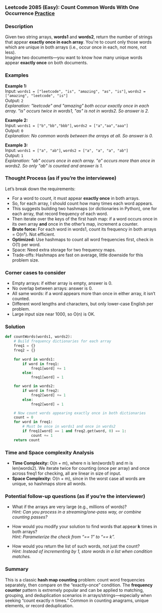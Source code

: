 ### Leetcode 2085 (Easy): Count Common Words With One Occurrence [Practice](https://leetcode.com/problems/count-common-words-with-one-occurrence)

### Description  
Given two string arrays, **words1** and **words2**, return the number of strings that appear **exactly once in each array**. You're to count only those words which are unique in both arrays (i.e., occur once in each, not more, not less).  
Imagine two documents—you want to know how many unique words appear **exactly once** on both documents.

### Examples  

**Example 1:**  
Input: `words1 = ["leetcode", "is", "amazing", "as", "is"]`, `words2 = ["amazing", "leetcode", "is"]`  
Output: `2`  
*Explanation: "leetcode" and "amazing" both occur exactly once in each array. "is" occurs twice in words1, "as" is not in words2. So answer is 2.*

**Example 2:**  
Input: `words1 = ["b","bb","bbb"]`, `words2 = ["a","aa","aaa"]`  
Output: `0`  
*Explanation: No common words between the arrays at all. So answer is 0.*

**Example 3:**  
Input: `words1 = ["a", "ab"]`, `words2 = ["a", "a", "a", "ab"]`  
Output: `1`  
*Explanation: "ab" occurs once in each array. "a" occurs more than once in words2. So only "ab" is counted and answer is 1.*

### Thought Process (as if you’re the interviewee)  
Let’s break down the requirements:
- For a word to count, it must appear **exactly once** in both arrays.
- So, for each array, I should count how many times each word appears.
- This suggests building two hashmaps (or dictionaries in Python), one for each array, that record frequency of each word.
- Then iterate over the keys of the first hash map: if a word occurs once in its own array **and** once in the other’s map, increment a counter.
- **Brute force:** For each word in words1, count its frequency in both arrays = O(n²). Not efficient.
- **Optimized:** Use hashmaps to count all word frequencies first, check in O(1) per word.  
- Space: Need extra storage for two frequency maps.  
- Trade-offs: Hashmaps are fast on average, little downside for this problem size.

### Corner cases to consider  
- Empty arrays: if either array is empty, answer is 0.
- No overlap between arrays: answer is 0.
- All same words: if a word appears more than once in either array, it isn’t counted.
- Different word lengths and characters, but only lower-case English per problem.
- Large input size near 1000, so O(n) is OK.

### Solution

```python
def countWords(words1, words2):
    # Build frequency dictionaries for each array
    freq1 = {}
    freq2 = {}
    
    for word in words1:
        if word in freq1:
            freq1[word] += 1
        else:
            freq1[word] = 1

    for word in words2:
        if word in freq2:
            freq2[word] += 1
        else:
            freq2[word] = 1

    # Now count words appearing exactly once in both dictionaries
    count = 0
    for word in freq1:
        # Must be once in words1 and once in words2
        if freq1[word] == 1 and freq2.get(word, 0) == 1:
            count += 1
    return count
```

### Time and Space complexity Analysis  

- **Time Complexity:** O(n + m), where n is len(words1) and m is len(words2). We iterate twice for counting (once per array) and once across freq1 for checking, all are linear in size of input.
- **Space Complexity:** O(n + m), since in the worst case all words are unique, so hashmaps store all words.

### Potential follow-up questions (as if you’re the interviewer)  

- What if the arrays are very large (e.g., millions of words)?  
  *Hint: Can you process in a streaming/one-pass way, or combine counting passes?*

- How would you modify your solution to find words that appear **k** times in both arrays?  
  *Hint: Parameterize the check from “== 1” to “== k”.*

- How would you return the list of such words, not just the count?  
  *Hint: Instead of incrementing by 1, store words in a list when condition matches.*

### Summary
This is a classic **hash map counting** problem: count word frequencies separately, then compare on the “exactly-once” condition. The **frequency counter** pattern is extremely popular and can be applied to matching, grouping, and deduplication scenarios in arrays/strings—especially when seeking “count exactly n times.” Common in counting anagrams, unique elements, or record deduplication.